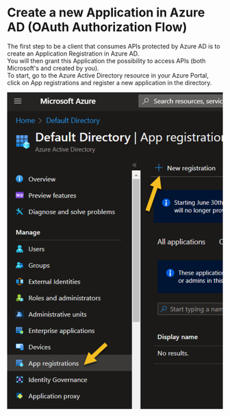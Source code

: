 # Create a new Application in Azure AD (OAuth Authorization Flow)

The first step to be a client that consumes APIs protected by Azure AD is to create an Application Registration in Azure AD.  
You will then grant this Application the possibility to access APIs (both Microsoft's and created by you).  
To start, go to the Azure Active Directory resource in your Azure Portal, click on App registrations and register a new application in the directory.

<img src="images/CreateNewApplicationInAzureAD.png" height="20%" alt="Creating a new application in Azure Active Directory"/>


